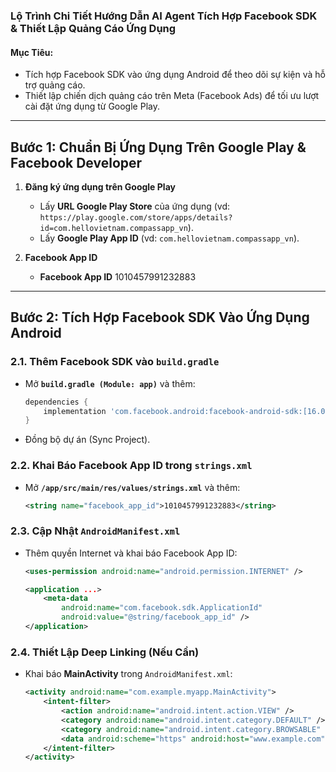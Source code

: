 ### **Lộ Trình Chi Tiết Hướng Dẫn AI Agent Tích Hợp Facebook SDK & Thiết Lập Quảng Cáo Ứng Dụng**  

#### **Mục Tiêu**:  
- Tích hợp Facebook SDK vào ứng dụng Android để theo dõi sự kiện và hỗ trợ quảng cáo.  
- Thiết lập chiến dịch quảng cáo trên Meta (Facebook Ads) để tối ưu lượt cài đặt ứng dụng từ Google Play.  

---

## **Bước 1: Chuẩn Bị Ứng Dụng Trên Google Play & Facebook Developer**  
1. **Đăng ký ứng dụng trên Google Play**  
   - Lấy **URL Google Play Store** của ứng dụng (vd: `https://play.google.com/store/apps/details?id=com.hellovietnam.compassapp_vn`).  
   - Lấy **Google Play App ID** (vd: `com.hellovietnam.compassapp_vn`).  

2. **Facebook App ID**  
   - **Facebook App ID** 1010457991232883

---

## **Bước 2: Tích Hợp Facebook SDK Vào Ứng Dụng Android**  
### **2.1. Thêm Facebook SDK vào `build.gradle`**  
- Mở **`build.gradle (Module: app)`** và thêm:  
  ```gradle
  dependencies {
      implementation 'com.facebook.android:facebook-android-sdk:[16.0,17.0)'
  }
  ```
- Đồng bộ dự án (Sync Project).  

### **2.2. Khai Báo Facebook App ID trong `strings.xml`**  
- Mở **`/app/src/main/res/values/strings.xml`** và thêm:  
  ```xml
  <string name="facebook_app_id">1010457991232883</string>
  ```

### **2.3. Cập Nhật `AndroidManifest.xml`**  
- Thêm quyền Internet và khai báo Facebook App ID:  
  ```xml
  <uses-permission android:name="android.permission.INTERNET" />
  
  <application ...>
      <meta-data 
          android:name="com.facebook.sdk.ApplicationId" 
          android:value="@string/facebook_app_id" />
  </application>
  ```

### **2.4. Thiết Lập Deep Linking (Nếu Cần)**  
- Khai báo **MainActivity** trong `AndroidManifest.xml`:  
  ```xml
  <activity android:name="com.example.myapp.MainActivity">
      <intent-filter>
          <action android:name="android.intent.action.VIEW" />
          <category android:name="android.intent.category.DEFAULT" />
          <category android:name="android.intent.category.BROWSABLE" />
          <data android:scheme="https" android:host="www.example.com" />
      </intent-filter>
  </activity>
  ```
